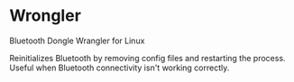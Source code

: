 # Wrongler
Bluetooth Dongle Wrangler for Linux

Reinitializes Bluetooth by removing config files and restarting the process.
Useful when Bluetooth connectivity isn't working correctly.
